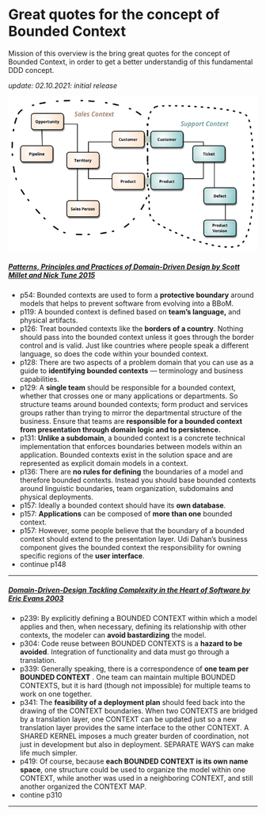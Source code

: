 # Great quotes for the concept of Bounded Context 

Mission of this overview is the bring great quotes for the concept of Bounded Context, in order to get a better understandig of this fundamental DDD concept.

*update: 02.10.2021: initial release*


![Domain Driven Design](./img/sketch.png)

##### [Patterns, Principles and Practices of Domain-Driven Design by Scott Millet and Nick Tune 2015](https://github.com/bmihovski/software-development-ebooks-1/blob/master/%5BPatterns%2C%20Principles%2C%20and%20Practices%20of%20Domain-Driven%20Design%20Kindle%20Edition%20by%20Scott%20Millett%20-%202015%5D.pdf)


* p54: Bounded contexts are used to form a **protective boundary** around models that helps to prevent software from evolving into a BBoM.
* p119: A bounded context is defined based on **team’s language,** and physical artifacts. 
* p126: Treat bounded contexts like the **borders of a country**. Nothing should pass into the bounded context unless it goes through the border control and is valid. Just like countries where people speak a different language, so does the code within your bounded context. 
* p128: There are two aspects of a problem domain that you can use as a guide to **identifying bounded contexts** — terminology and business capabilities. 
* p129: A **single team** should be responsible for a bounded context, whether that crosses one or many applications or departments. So structure teams around bounded contexts; form product and services groups rather than trying to mirror the departmental structure of the business. Ensure that teams are **responsible for a bounded context from presentation through domain logic and to persistence.**
* p131: **Unlike a subdomain**, a bounded context is a concrete technical implementation that enforces boundaries between models within an application. Bounded contexts exist in the solution space and are represented as explicit domain models in a context.
* p136: There are **no rules for defining** the boundaries of a model and therefore bounded contexts. Instead you should base bounded contexts around linguistic boundaries, team organization, subdomains and physical deployments.
* p157:  Ideally a bounded context should have its **own database**.
* p157: **Applications** can be composed of **more than one** bounded context. 
* p157: However, some people believe that the boundary of a bounded context should extend to the presentation layer. Udi Dahan’s business component gives the bounded context the responsibility for owning specific regions of the **user interface**. 
* continue p148
 

___

##### [Domain-Driven-Design Tackling Complexity in the Heart of Software by Eric Evans 2003](https://github.com/gg-daddy/ebooks/blob/master/Eric%20Evans%202003%20-%20Domain-Driven%20Design%20-%20Tackling%20Complexity%20in%20the%20Heart%20of%20Software.pdf)
* p239: By explicitly defining a BOUNDED CONTEXT within which a model applies and then, when necessary, defining its relationship with other contexts, the modeler can **avoid bastardizing** the model.
* p304: Code reuse between BOUNDED CONTEXTS is a **hazard to be avoided**. Integration of functionality and data must go through a translation.
* p339: Generally speaking, there is a correspondence of **one team per BOUNDED CONTEXT** . One team can maintain multiple BOUNDED CONTEXTS, but it is hard (though not impossible) for multiple teams to work on one together.
* p341: The **feasibility of a deployment plan** should feed back into the drawing of the CONTEXT boundaries. When two CONTEXTS are bridged by a translation layer, one CONTEXT can be updated just so a new translation layer provides the same interface to the other CONTEXT. A SHARED KERNEL imposes a much greater burden of coordination, not just in development but also in deployment. SEPARATE WAYS can make life much simpler.
* p419: Of course, because **each BOUNDED CONTEXT is its own name space**, one structure could be used to organize the model within one CONTEXT, while another was used in a neighboring CONTEXT, and still another organized the CONTEXT MAP.
* contine p310


___

